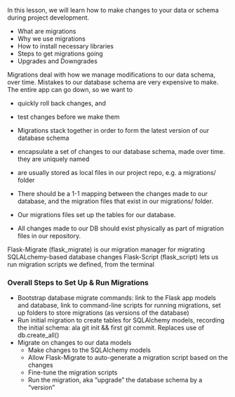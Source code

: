 In this lesson, we will learn how to make changes to your data or schema during project development.

- What are migrations
- Why we use migrations
- How to install necessary libraries
- Steps to get migrations going
- Upgrades and Downgrades


Migrations deal with how we manage modifications to our data schema, over time.
Mistakes to our database schema are very expensive to make. The entire app can go down, so we want to
  - quickly roll back changes, and
  - test changes before we make them

- Migrations stack together in order to form the latest version of our database schema
- encapsulate a set of changes to our database schema, made over time. they are uniquely named
- are usually stored as local files in our project repo, e.g. a migrations/ folder
- There should be a 1-1 mapping between the changes made to our database, and the migration files that exist in our migrations/ folder.
- Our migrations files set up the tables for our database.
- All changes made to our DB should exist physically as part of migration files in our repository.

Flask-Migrate (flask_migrate) is our migration manager for migrating SQLALchemy-based database changes
Flask-Script (flask_script) lets us run migration scripts we defined, from the terminal


### Overall Steps to Set Up & Run Migrations
- Bootstrap database migrate commands: link to the Flask app models and database, link to command-line scripts for running migrations, set up folders to store migrations (as versions of the database)
- Run initial migration to create tables for SQLAlchemy models, recording the initial schema: ala git init && first git commit. Replaces use of db.create_all()
- Migrate on changes to our data models
    - Make changes to the SQLAlchemy models
    - Allow Flask-Migrate to auto-generate a migration script based on the changes
    - Fine-tune the migration scripts
    - Run the migration, aka “upgrade” the database schema by a “version”

